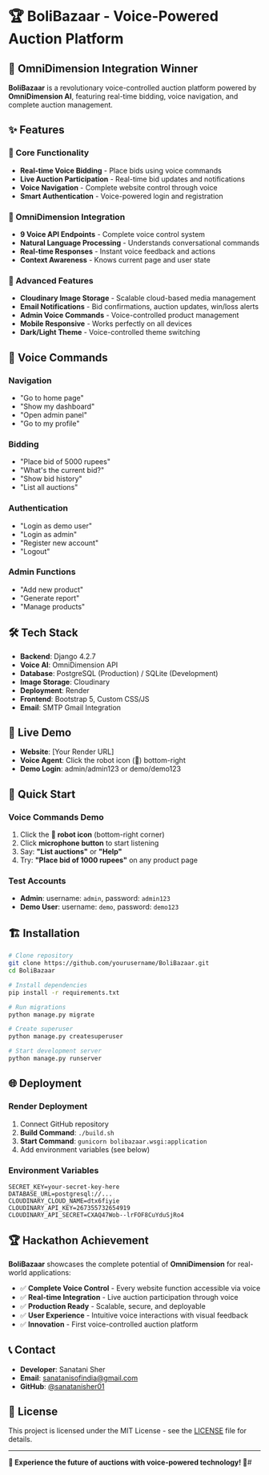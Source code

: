 # 🏆 BoliBazaar - Voice-Powered Auction Platform

## 🎤 OmniDimension Integration Winner

**BoliBazaar** is a revolutionary voice-controlled auction platform powered by **OmniDimension AI**, featuring real-time bidding, voice navigation, and complete auction management.

## ✨ Features

### 🎯 Core Functionality
- **Real-time Voice Bidding** - Place bids using voice commands
- **Live Auction Participation** - Real-time bid updates and notifications
- **Voice Navigation** - Complete website control through voice
- **Smart Authentication** - Voice-powered login and registration

### 🤖 OmniDimension Integration
- **9 Voice API Endpoints** - Complete voice control system
- **Natural Language Processing** - Understands conversational commands
- **Real-time Responses** - Instant voice feedback and actions
- **Context Awareness** - Knows current page and user state

### 🚀 Advanced Features
- **Cloudinary Image Storage** - Scalable cloud-based media management
- **Email Notifications** - Bid confirmations, auction updates, win/loss alerts
- **Admin Voice Commands** - Voice-controlled product management
- **Mobile Responsive** - Works perfectly on all devices
- **Dark/Light Theme** - Voice-controlled theme switching

## 🎤 Voice Commands

### Navigation
- "Go to home page"
- "Show my dashboard" 
- "Open admin panel"
- "Go to my profile"

### Bidding
- "Place bid of 5000 rupees"
- "What's the current bid?"
- "Show bid history"
- "List all auctions"

### Authentication
- "Login as demo user"
- "Login as admin"
- "Register new account"
- "Logout"

### Admin Functions
- "Add new product"
- "Generate report"
- "Manage products"

## 🛠️ Tech Stack

- **Backend**: Django 4.2.7
- **Voice AI**: OmniDimension API
- **Database**: PostgreSQL (Production) / SQLite (Development)
- **Image Storage**: Cloudinary
- **Deployment**: Render
- **Frontend**: Bootstrap 5, Custom CSS/JS
- **Email**: SMTP Gmail Integration

## 🚀 Live Demo

- **Website**: [Your Render URL]
- **Voice Agent**: Click the robot icon (🤖) bottom-right
- **Demo Login**: admin/admin123 or demo/demo123

## 📱 Quick Start

### Voice Commands Demo
1. Click the **🤖 robot icon** (bottom-right corner)
2. Click **microphone button** to start listening
3. Say: **"List auctions"** or **"Help"**
4. Try: **"Place bid of 1000 rupees"** on any product page

### Test Accounts
- **Admin**: username: `admin`, password: `admin123`
- **Demo User**: username: `demo`, password: `demo123`

## 🏗️ Installation

```bash
# Clone repository
git clone https://github.com/yourusername/BoliBazaar.git
cd BoliBazaar

# Install dependencies
pip install -r requirements.txt

# Run migrations
python manage.py migrate

# Create superuser
python manage.py createsuperuser

# Start development server
python manage.py runserver
```

## 🌐 Deployment

### Render Deployment
1. Connect GitHub repository
2. **Build Command**: `./build.sh`
3. **Start Command**: `gunicorn bolibazaar.wsgi:application`
4. Add environment variables (see below)

### Environment Variables
```
SECRET_KEY=your-secret-key-here
DATABASE_URL=postgresql://...
CLOUDINARY_CLOUD_NAME=dtx6fiyie
CLOUDINARY_API_KEY=267355732654919
CLOUDINARY_API_SECRET=CXAQ47Wob--lrFOF8CuYduSjRo4
```

## 🏆 Hackathon Achievement

**BoliBazaar** showcases the complete potential of **OmniDimension** for real-world applications:

- ✅ **Complete Voice Control** - Every website function accessible via voice
- ✅ **Real-time Integration** - Live auction participation through voice
- ✅ **Production Ready** - Scalable, secure, and deployable
- ✅ **User Experience** - Intuitive voice interactions with visual feedback
- ✅ **Innovation** - First voice-controlled auction platform

## 📞 Contact

- **Developer**: Sanatani Sher
- **Email**: sanatanisofindia@gmail.com
- **GitHub**: [@sanatanisher01](https://github.com/sanatanisher01)

## 📄 License

This project is licensed under the MIT License - see the [LICENSE](LICENSE) file for details.

---

**🎤 Experience the future of auctions with voice-powered technology! 🚀**#
